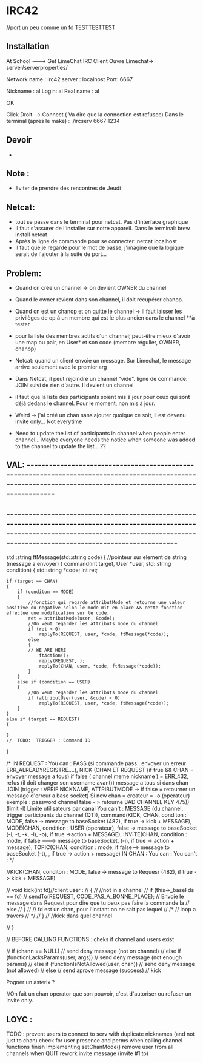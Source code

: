 # IRC42

//port un peu comme un fd
TESTTESTTEST

## Installation

At School ---> Get LimeChat IRC Client
Ouvre Limechat-> server/serverproperties/

Network name : irc42
server : localhost
Port: 6667

Nickname : al
Login: al
Real name : al

OK

Click Droit --> Connect ( Va dire que la connection est refusee)
Dans le terminal (apres le make) : ./ircserv 6667 1234

## Devoir

*

## Note :

* Eviter de prendre des rencontres de Jeudi


## Netcat:
* tout se passe dans le terminal pour netcat. Pas d'interface graphique
* Il faut s'assurer de l'installer sur notre appareil. Dans le terminal: brew install netcat
* Après la ligne de commande pour se connecter: netcat localhost <port>
* Il faut que je regarde pour le mot de passe, j'imagine que la logique serait de l'ajouter à la suite de port...


## Problem:
* Quand on crée un channel -> on devient OWNER du channel
* Quand le owner revient dans son channel, il doit récupérer chanop.
* Quand on est un chanop et on quitte le channel -> il faut laisser les privilèges de op à un membre qui est le plus ancien dans le channel **à tester
* pour la liste des membres actifs d'un channel; peut-être mieux d'avoir une map ou pair, en User* et son code (membre régulier, OWNER, chanop)


* Netcat: quand un client envoie un message. Sur Limechat, le message arrive seulement avec le premier arg
* Dans Netcat, il peut rejoindre un channel "vide". ligne de commande: JOIN
suivi de rien d'autre. Il devient un channel
* il faut que la liste des participants soient mis à jour pour ceux qui sont déjà dedans le channel. Pour le moment, non mis à jour.

* Weird -> j'ai créé un chan sans ajouter quoique ce soit, il est devenu invite only... Not everytime
* Need to update the list of participants in channel when people enter channel... Maybe everyone needs the notice when someone was added to the channel to update the list... ??


## VAL: ----------------------------------------------------------------------------------------------------------------------------------------------------------------


## -------------------------------------------------------------------------------------------------------------------------------------------------------------------------------------------------------

std::string	ftMessage(std::string code)
{
	//pointeur sur element de string (message a envoyer)
}
command(int target, User *user, std::string condition)
{
	std::string *code;
	int	ret;

	if (target == CHAN)
	{
		if (conditon == MODE)
		{
			//fonction qui regarde attributMode et retourne une valeur positive ou negative selon le mode mit en place && cette fonction effectue une modification sur le code.
			ret = attributMode(user, &code);
			//On veut regarder les attributs mode du channel
			if (ret < 0)
				replyTo(REQUEST, user, *code, ftMessage(*code));
			else
			{
			// WE ARE HERE
				ftAction();
				reply(REQUEST, );
				replyTo(CHAN, user, *code, ftMessage(*code));
			}
		}
		else if (condition == USER)
		{
			//On veut regarder les attributs mode du channel
			if (attributUser(user, &code) < 0)
				replyTo(REQUEST, user, *code, ftMessage(*code));
		}
	}
	else if (target == REQUEST)
	{

	}
	//	TODO:  TRIGGER : Command ID
}

/*
	IN REQUEST :
		You can :
				PASS (si commande pass : envoyer un erreur ERR_ALREADYREGISTRE....),
				NICK (CHAN ET REQUEST (if true && CHAN = envoyer message a tous) if false ( channel meme nickname ) = ERR_432, refus (il doit changer son username avant)) message a tous si dans chan
				JOIN (trigger : VERIF NICKNAME, ATTRIBUTMODE -> if false = retourner un message d'erreur a base socket) Si new chan = createur = -o (operateur)
					exemple : password channel false - > retourne BAD CHANNEL KEY 475))
					(limit -l) Limite utilisateurs par canal
		You can't :
				MESSAGE (du channel, trigger participants du channel (QT)),
					command(KICK, CHAN, conditon : MODE,  false -> message to baseSocket (482), if true -> kick  + MESSAGE),
					MODE(CHAN, condition : USER (operateur), false -> message to baseSocket (-i, -t, -k, -l), -o), if true ->action + MESSAGE),
					INVITE(CHAN, condition : mode, if false ---> message to baseSocket, (-i), if true -> action + message),
					TOPIC(CHAN, condition : mode, if false--> message to baseSocket (-t), , if true -> action + message)
	IN CHAN :
		You can :
		You can't :
*/


//KICK(CHAN, conditon : MODE,  false -> message to Requesr (482), if true -> kick  + MESSAGE)

// void	kick(int fd)//client user :
// {
// 	//not in a channel
// 	if (this->_baseFds == fd)
// 		sendTo(REQUEST, CODE_PAS_A_BONNE_PLACE); // Envoie le message dans Request pour dire que tu peux pas faire la commande la
// 	else
// 	{
// 			// fd est un chan, pour l'instant on ne sait pas lequel
// 			/*
// 			loop a travers
// 			*/
// 	}
// 	//kick dans quel channel

// }

// BEFORE CALLING FUNCTIONS : cheks if channel and users exist

// 	if (chann == NULL)
// 		send deny message (not on channel)
// 	else if (functionLacksParams(user, args))
// 		send deny message (not enough params)
// 	else if (functionIsNotAllowed(user, chan))
// 		send deny message (not allowed)
// 	else
// 		send aprove message (success)
// 		kick


 Pogner un asterix ?


//On fait un chan operator que son pouvoir, c'est d'autoriser ou refuser un invite only.


## LOYC :

TODO :
	prevent users to connect to serv with duplicate nicknames (and not just to chan)
	check for user presence and perms when calling channel functions
	finish implementing setChanMode()
	remove user from all channels when QUIT
	rework invite message (invite #1 to)
